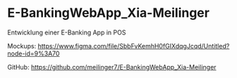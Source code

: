 # E-BankingWebApp_Xia-Meilinger
Entwicklung einer E-Banking App in POS

Mockups: https://www.figma.com/file/SbbFvKemhH0fGIXdqgJcqd/Untitled?node-id=9%3A70

GitHub: https://github.com/meilinger7/E-BankingWebApp_Xia-Meilinger



